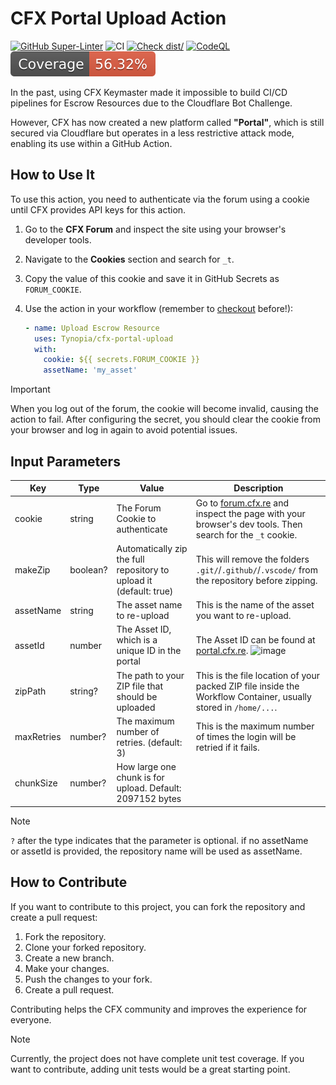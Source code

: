 # CFX Portal Upload Action

[![GitHub Super-Linter](https://github.com/Tynopia/cfx-portal-upload/actions/workflows/linter.yml/badge.svg)](https://github.com/super-linter/super-linter)
![CI](https://github.com/Tynopia/cfx-portal-upload/actions/workflows/ci.yml/badge.svg)
[![Check dist/](https://github.com/Tynopia/cfx-portal-upload/actions/workflows/check-dist.yml/badge.svg)](https://github.com/Tynopia/cfx-portal-upload/actions/workflows/check-dist.yml)
[![CodeQL](https://github.com/Tynopia/cfx-portal-upload/actions/workflows/codeql-analysis.yml/badge.svg)](https://github.com/Tynopia/cfx-portal-upload/actions/workflows/codeql-analysis.yml)
[![Coverage](./badges/coverage.svg)](./badges/coverage.svg)

In the past, using CFX Keymaster made it impossible to build CI/CD pipelines for
Escrow Resources due to the Cloudflare Bot Challenge.

However, CFX has now created a new platform called **"Portal"**, which is still
secured via Cloudflare but operates in a less restrictive attack mode, enabling
its use within a GitHub Action.

## How to Use It

To use this action, you need to authenticate via the forum using a cookie until
CFX provides API keys for this action.

1. Go to the **CFX Forum** and inspect the site using your browser's developer
   tools.
1. Navigate to the **Cookies** section and search for `_t`.
1. Copy the value of this cookie and save it in GitHub Secrets as
   `FORUM_COOKIE`.
1. Use the action in your workflow (remember to [checkout](https://github.com/actions/checkout) before!):

   ```yaml
   - name: Upload Escrow Resource
     uses: Tynopia/cfx-portal-upload
     with:
       cookie: ${{ secrets.FORUM_COOKIE }}
       assetName: 'my_asset'
   ```

> [!IMPORTANT]
>
> When you log out of the forum, the cookie will become invalid, causing the
> action to fail. After configuring the secret, you should clear the cookie from
> your browser and log in again to avoid potential issues.

## Input Parameters

| Key        | Type     | Value                                                              | Description                                                                                                                                                                          |
| ---------- | -------- | ------------------------------------------------------------------ | ------------------------------------------------------------------------------------------------------------------------------------------------------------------------------------ |
| cookie     | string   | The Forum Cookie to authenticate                                   | Go to [forum.cfx.re](https://forum.cfx.re) and inspect the page with your browser's dev tools. Then search for the `_t` cookie.                                                      |
| makeZip    | boolean? | Automatically zip the full repository to upload it (default: true) | This will remove the folders `.git/`/`.github/`/`.vscode/` from the repository before zipping.                                                                                       |
| assetName  | string   | The asset name to re-upload                                        | This is the name of the asset you want to re-upload.                                                                                                                                 |
| assetId    | number   | The Asset ID, which is a unique ID in the portal                   | The Asset ID can be found at [portal.cfx.re](https://portal.cfx.re/assets/created-assets). ![image](https://github.com/user-attachments/assets/4176b7e7-cfbb-4e14-a488-04c4301f6082) |
| zipPath    | string?  | The path to your ZIP file that should be uploaded                  | This is the file location of your packed ZIP file inside the Workflow Container, usually stored in `/home/...`.                                                                      |
| maxRetries | number?  | The maximum number of retries. (default: 3)                        | This is the maximum number of times the login will be retried if it fails.                                                                                                           |
| chunkSize  | number?  | How large one chunk is for upload. Default: 2097152 bytes          |                                                                                                                                                                                      |

> [!NOTE]
>
> `?` after the type indicates that the parameter is optional. if no assetName  
> or assetId is provided, the repository name will be used as assetName.

## How to Contribute

If you want to contribute to this project, you can fork the repository and
create a pull request:

1. Fork the repository.
1. Clone your forked repository.
1. Create a new branch.
1. Make your changes.
1. Push the changes to your fork.
1. Create a pull request.

Contributing helps the CFX community and improves the experience for everyone.

> [!NOTE]
>
> Currently, the project does not have complete unit test coverage. If you want
> to contribute, adding unit tests would be a great starting point.
